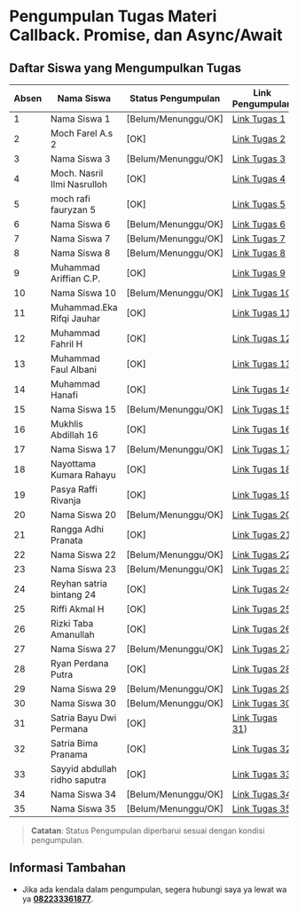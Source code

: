 # Pengumpulan Tugas Materi Callback. Promise, dan Async/Await

## Daftar Siswa yang Mengumpulkan Tugas

| Absen | Nama Siswa                    | Status Pengumpulan  | Link Pengumpulan                                                           |
| ----- | ----------------------------- | ------------------- | -------------------------------------------------------------------------- |
| 1     | Nama Siswa 1                  | [Belum/Menunggu/OK] | [Link Tugas 1](URL_Tugas_1)                                                |
| 2     | Moch Farel A.s 2              | [OK]                | [Link Tugas 2](https://github.com/FARELAMRUHS/Fecth-Data) |
| 3     | Nama Siswa 3                  | [Belum/Menunggu/OK] | [Link Tugas 3](URL_Tugas_3)                                                |
| 4     | Moch. Nasril Ilmi Nasrulloh   | [OK]                | [Link Tugas 4](https://github.com/Nasril25/FetchAPI)                       |
| 5     | moch rafi fauryzan 5          | [OK]                | [Link Tugas 5](https://github.com/Rapzzzz885/FetchData)   |
| 6     | Nama Siswa 6                  | [Belum/Menunggu/OK] | [Link Tugas 6](URL_Tugas_6)                                                |
| 7     | Nama Siswa 7                  | [Belum/Menunggu/OK] | [Link Tugas 7](URL_Tugas_7)                                                |
| 8     | Nama Siswa 8                  | [Belum/Menunggu/OK] | [Link Tugas 8](URL_Tugas_8)                                                |
| 9     | Muhammad Ariffian C.P.        | [OK]                | [Link Tugas 9](https://github.com/fian910/Fetch_Api)                       |
| 10    | Nama Siswa 10                 | [Belum/Menunggu/OK] | [Link Tugas 10](URL_Tugas_10)                                              |
| 11    | Muhammad.Eka Rifqi Jauhar     | [OK]                | [Link Tugas 11](https://github.com/ekarifqijauhar23/FETCH.API)             |
| 12    | Muhammad Fahril H             | [OK]                | [Link Tugas 12](https://github.com/fahrilzy/fecth)                         |
| 13    | Muhammad Faul Albani          | [OK]                | [Link Tugas 13](https://github.com/Muhammad-faul/fetch-api)                |
| 14    | Muhammad Hanafi               | [OK]                | [Link Tugas 14](https://github.com/Yuuichi-Kun/Fetcher)                    |
| 15    | Nama Siswa 15                 | [Belum/Menunggu/OK] | [Link Tugas 15](URL_Tugas_15)                                              |
| 16    | Mukhlis Abdillah 16           | [OK]                | [Link Tugas 16](https://github.com/mukhlisabdll/fetch_api)                 |
| 17    | Nama Siswa 17                 | [Belum/Menunggu/OK] | [Link Tugas 17](URL_Tugas_17)                                              |
| 18    | Nayottama Kumara Rahayu       | [OK]                | [Link Tugas 18](https://github.com/Nayottama04/FetchApp)                   |
| 19    | Pasya Raffi Rivanja           | [OK]                | [Link Tugas 19](https://github.com/pasyaraffi/FETCH-API)                   |
| 20    | Nama Siswa 20                 | [Belum/Menunggu/OK] | [Link Tugas 20](URL_Tugas_20)                                              |
| 21    | Rangga Adhi Pranata           | [OK]                | [Link Tugas 21](https://github.com/ranggaappp/asychronous)                 |
| 22    | Nama Siswa 22                 | [Belum/Menunggu/OK] | [Link Tugas 22](URL_Tugas_22)                                              |
| 23    | Nama Siswa 23                 | [Belum/Menunggu/OK] | [Link Tugas 23](URL_Tugas_23)                                              |
| 24    | Reyhan satria bintang 24      | [OK]                | [Link Tugas 24](https://github.com/reyhannnn1502/ui-fit-data)              |
| 25    | Riffi Akmal H                 | [OK]                | [Link Tugas 25](https://github.com/riffi023/tugas-fetch)                   |
| 26    | Rizki Taba Amanullah          | [OK]                | [Link Tugas 26](https://github.com/RizkyTaba/Fetch-Data)                   |
| 27    | Nama Siswa 27                 | [Belum/Menunggu/OK] | [Link Tugas 27](URL_Tugas_27)                                              |
| 28    | Ryan Perdana Putra            | [OK]                | [Link Tugas 28](https://github.com/KingsRyanz/FetchApp)                    |
| 29    | Nama Siswa 29                 | [Belum/Menunggu/OK] | [Link Tugas 29](URL_Tugas_29)                                              |
| 30    | Nama Siswa 30                 | [Belum/Menunggu/OK] | [Link Tugas 30](URL_Tugas_30)                                              |
| 31    | Satria Bayu Dwi Permana       | [OK]                | [Link Tugas 31](https://github.com/Bayuupratama/Fetch-Data))                                              |
| 32    | Satria Bima Pranama           | [OK]                | [Link Tugas 32](https://github.com/bimapra899/ui.fit_hub)                  |
| 33    | Sayyid abdullah ridho saputra | [OK]                | [Link Tugas 33](https://github.com/sayyidabdullahridho/FETCH_API)          |
| 34    | Nama Siswa 34                 | [Belum/Menunggu/OK] | [Link Tugas 34](URL_Tugas_34)                                              |
| 35    | Nama Siswa 35                 | [Belum/Menunggu/OK] | [Link Tugas 35](URL_Tugas_35)                                              |                                            |

> **Catatan**: Status Pengumpulan diperbarui sesuai dengan kondisi pengumpulan.

## Informasi Tambahan

- Jika ada kendala dalam pengumpulan, segera hubungi saya ya lewat wa ya **[082233361877](https://wa.me/6282233361877)**.
